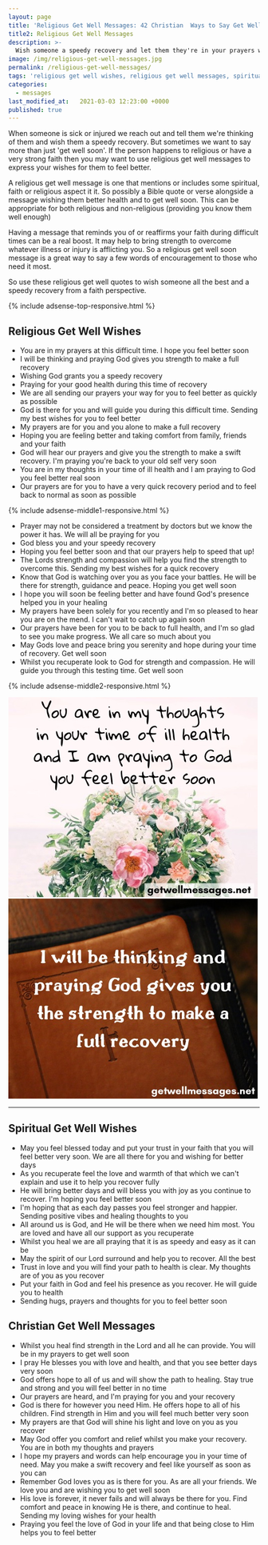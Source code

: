 ```yaml
---
layout: page
title: 'Religious Get Well Messages: 42 Christian  Ways to Say Get Well Soon'
title2: Religious Get Well Messages
description: >-
  Wish someone a speedy recovery and let them they're in your prayers with these religious get well wishes
image: /img/religious-get-well-messages.jpg
permalink: /religious-get-well-messages/
tags: 'religious get well wishes, religious get well messages, spiritual get well wishes'
categories:
  - messages
last_modified_at:   2021-03-03 12:23:00 +0000
published: true
---
```


<p>
When someone is sick or injured we reach out and tell them we're thinking of them and wish them a speedy recovery. But sometimes we want to say more than just 'get well soon'. If the person happens to religious or have a very strong faith then you may want to use religious get well messages to express your wishes for them to feel better.
</p>

<p>A religious get well message is one that mentions or includes some spiritual, faith or religious aspect it it. So possibly a Bible quote or verse alongside a message wishing them better health and to get well soon. This can be appropriate for both religious and non-religious (providing you know them well enough)
</p>

<p>Having a message that reminds you of or reaffirms your faith during difficult times can be a real boost. It may help to bring strength to overcome whatever illness or injury is afflicting you. So a religious get well soon message is a great way to say a few words of encouragement to those who need it most.
</p> 

<p>
So use these religious get well quotes to wish someone all the best and a speedy recovery from a faith perspective.
</p>

{% include adsense-top-responsive.html %}

<h2>Religious Get Well Wishes</h2>

<ul>
<li>You are in my prayers at this difficult time. I hope you feel better soon</li>
<li>I will be thinking and praying God gives you strength to make a full recovery</li>
<li>Wishing God grants you a speedy recovery</li>
<li>Praying for your good health during this time of recovery</li> 
<li>We are all sending our prayers your way for you to feel better as quickly as possible</li>
<li>God is there for you and will guide you during this difficult time. Sending my best wishes for you to feel better</li>
<li>My prayers are for you and you alone to make a full recovery</li>
<li>Hoping you are feeling better and taking comfort from family, friends and your faith</li>
<li>God will hear our prayers and give you the strength to make a swift recovery. I'm praying you're back to your old self very soon</li>
<li>You are in my thoughts in your time of ill health and I am praying to God you feel better real soon</li>
<li>Our prayers are for you to have a very quick recovery period and to feel back to normal as soon as possible</li>
</ul>

{% include adsense-middle1-responsive.html %}

<ul>
<li>Prayer may not be considered a treatment by doctors but we know the power it has. We will all be praying for you</li>
<li>God bless you and your speedy recovery</li>
<li>Hoping you feel better soon and that our prayers help to speed that up!</li>
<li>The Lords strength and compassion will help you find the strength to overcome this. Sending my best wishes for a quick recovery</li>
<li>Know that God is watching over you as you face your battles. He will be there for strength, guidance and peace. Hoping you get well soon</li> 
<li>I hope you will soon be feeling better and have found God's presence helped you in your healing</li>
<li>My prayers have been solely for you recently and I'm so pleased to hear you are on the mend. I can't wait to catch up again soon</li> 
<li>Our prayers have been for you to be back to full health, and I'm so glad to see you make progress. We all care so much about you</li>
<li>May Gods love and peace bring you serenity and hope during your time of recovery. Get well soon</li>
<li>Whilst you recuperate look to God for strength and compassion. He will guide you through this testing time. Get well soon</li>
</ul>

{% include adsense-middle2-responsive.html %}

<div class="row">
<div class="column">
<img src="/img/religious-get-well-wishes.jpg" class="center-image" alt="sending loving wishes retirement message" />
</div>
<div class="column">
<img src="/img/religious-get-well-quote.jpg" class="center-image" alt="retirement message flower basket" />
</div>
</div>
<hr>

<h2>Spiritual Get Well Wishes</h2>

<ul>
<li>May you feel blessed today and put your trust in your faith that you will feel better very soon. We are all there for you and wishing for better days</li>
<li>As you recuperate feel the love and warmth of that which we can't explain and use it to help you recover fully</li>
<li>He will bring better days and will bless you with joy as you continue to recover. I'm hoping you feel better soon</li>
<li>I'm hoping that as each day passes you feel stronger and happier. Sending positive vibes and healing thoughts to you</li>
<li>All around us is God, and He will be there when we need him most. You are loved and have all our support as you recuperate</li>
<li>Whilst you heal we are all praying that it is as speedy and easy as it can be</li>
<li>May the spirit of our Lord surround and help you to recover. All the best</li>
<li>Trust in love and you will find your path to health is clear. My thoughts are of you as you recover</li>
<li>Put your faith in God and feel his presence as you recover. He will guide you to health</li>
<li>Sending hugs, prayers and thoughts for you to feel better soon</li>
</ul>

<h2>Christian Get Well Messages</h2>

<ul>
<li>Whilst you heal find strength in the Lord and all he can provide. You will be in my prayers to get well soon</li>
<li>I pray He blesses you with love and health, and that you see better days very soon</li>
<li>God offers hope to all of us and will show the path to healing. Stay true and strong and you will feel better in no time</li> 
<li>Our prayers are heard, and I'm praying for you and your recovery</li>
<li>God is there for however you need Him. He offers hope to all of his children. Find strength in Him and you will feel much better very soon</li> 
<li>My prayers are that God will shine his light and love on you as you recover</li>
<li>May God offer you comfort and relief whilst you make your recovery. You are in both my thoughts and prayers</li>
<li>I hope my prayers and words can help encourage you in your time of need. May you make a swift recovery and feel like yourself as soon as you can</li>
<li>Remember God loves you as is there for you. As are all your friends. We love you and are wishing you to get well soon</li>
<li>His love is forever, it never fails and will always be there for you. Find comfort and peace in knowing He is there, and continue to heal. Sending my loving wishes for your health</li>
<li>Praying you feel the love of God in your life and that being close to Him helps you to feel better</li> 
</ul>
